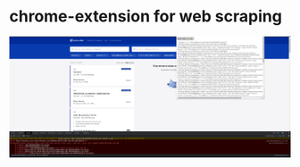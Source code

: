 # chrome-extension for web scraping

![CHROME_EXTENSION_WEBSCRAPING](./CHROME_EXTENSION_WEBSCRAPING.png)